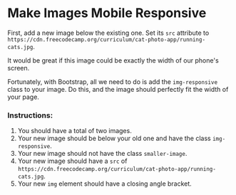 # Make Images Mobile Responsive

First, add a new image below the existing one. Set its `src` attribute to `https://cdn.freecodecamp.org/curriculum/cat-photo-app/running-cats.jpg`.

It would be great if this image could be exactly the width of our phone's screen.

Fortunately, with Bootstrap, all we need to do is add the `img-responsive` class to your image. Do this, and the image should perfectly fit the width of your page.

### Instructions:
1. You should have a total of two images.
2. Your new image should be below your old one and have the class `img-responsive`.
3. Your new image should not have the class `smaller-image`.
4. Your new image should have a `src` of `https://cdn.freecodecamp.org/curriculum/cat-photo-app/running-cats.jpg`.
5. Your new `img` element should have a closing angle bracket.